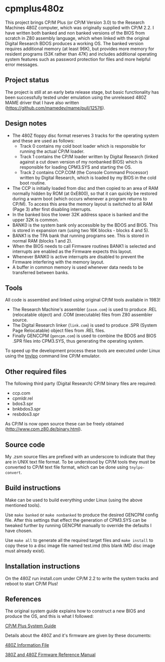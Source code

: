 # cpmplus480z

This project brings CP/M Plus (or CP/M Version 3.0) to the Research Machines 480Z computer, which was originally supplied with CP/M 2.2.  I have written both banked and non banked versions of the BIOS from scratch in Z80 assembly language, which when linked with the original Digital Research BDOS produces a working OS.  The banked version requires additional memory (at least 96K), but provides more memory for resident programs (53K rather than 47K) and includes additional operating system features such as password protection for files and more helpful error messages.

## Project status

The project is still at an early beta release stage, but basic functionality has been successfully tested under emulation using the unreleased 480Z MAME driver that I have also written (https://github.com/mamedev/mame/pull/12576).

## Design notes

- The 480Z floppy disc format reserves 3 tracks for the operating system and these are used as follows:
  - Track 0 contains my cold boot loader which is responsible for running the actual CP/M loader.
  - Track 1 contains the CP/M loader written by Digital Research (linked against a cut down version of my nonbanked BIOS) which is responsible for loading CPM3.SYS and starting the OS.
  - Track 2 contains CCP.COM (the Console Command Processor) written by Digital Research, which is loaded by my BIOS in the cold boot routine.
- The CCP is initially loaded from disc and then copied to an area of RAM normally hidden by ROM (at 0xE800), so that it can quickly be restored during a warm boot (which occurs whenever a program returns to CP/M).  To access this area the memory layout is switched to all RAM (Page 3) after first disabling interrupts.
- In the banked bios the lower 32K address space is banked and the upper 32K is common.
- BANK0 is the system bank only accessible by the BDOS and BIOS.  This is stored in expansion ram (using two 16K blocks - blocks 4 and 5).
- BANK1 is the TPA bank that running programs see.  This is stored in normal RAM (blocks 1 and 2).
- When the BIOS needs to call Firmware routines BANK1 is selected and interrupts are enabled as the Firmware expects this layout.
- Whenever BANK0 is active interrupts are disabled to prevent the Firmware interfering with the memory layout.
- A buffer in common memory is used whenever data needs to be transferred between banks.

## Tools

All code is assembled and linked using original CP/M tools available in 1983!

- The Research Machine's assembler (`zasm.com`) is used to produce .REL (relocatable object) and .COM (executable) files from Z80 assembler source.
- The Digital Research linker (`link.com`) is used to produce .SPR (System Page Relocatable) object files from .REL files.
- Finally GENCCPM (`gencpm.com`) is used to combine the BDOS and BIOS .SPR files into CPM3.SYS, thus generating the operating system.

To speed up the development process these tools are executed under Linux using the [tnylpo](https://gitlab.com/gbrein/tnylpo) command line CP/M emulator.

## Other required files

The following third party (Digital Research) CP/M binary files are required:

- ccp.com
- cpmldr.rel
- bdos3.spr
- bnkbdos3.spr
- resbdos3.spr

As CP/M is now open source these can be freely obtained (http://www.cpm.z80.de/binary.html).

## Source code

My .zsm source files are prefixed with an underscore to indicate that they are in UNIX text file format.  To be understood by CP/M tools they must be converted to CP/M text file format, which can be done using `tnylpo-convert`.

## Build instructions

Make can be used to build everything under Linux (using the above mentioned tools).

Use `make banked` or `make nonbanked` to produce the desired GENCPM config file.  After this settings that effect the generation of CPM3.SYS can be tweaked further by running GENCPM manually to override the defaults I have chosen.

Use `make all` to generate all the required target files and `make install` to copy these to a disc image file named test.imd (this blank IMD disc image must already exist).

## Installation instructions

On the 480Z run install.com under CP/M 2.2 to write the system tracks and reboot to start CP/M Plus!

## References

The original system guide explains how to construct a new BIOS and produce the OS, and this is what I followed:

[CP/M Plus System Guide](http://www.cpm.z80.de/manuals/cpm3-sys.pdf)

Details about the 480Z and it's firmware are given by these documents:

[480Z Information File](https://vt100.net/rm/docs/pn10939.pdf)

[380Z and 480Z Firmware Reference Manual](https://vt100.net/rm/docs/pn10971.pdf)
